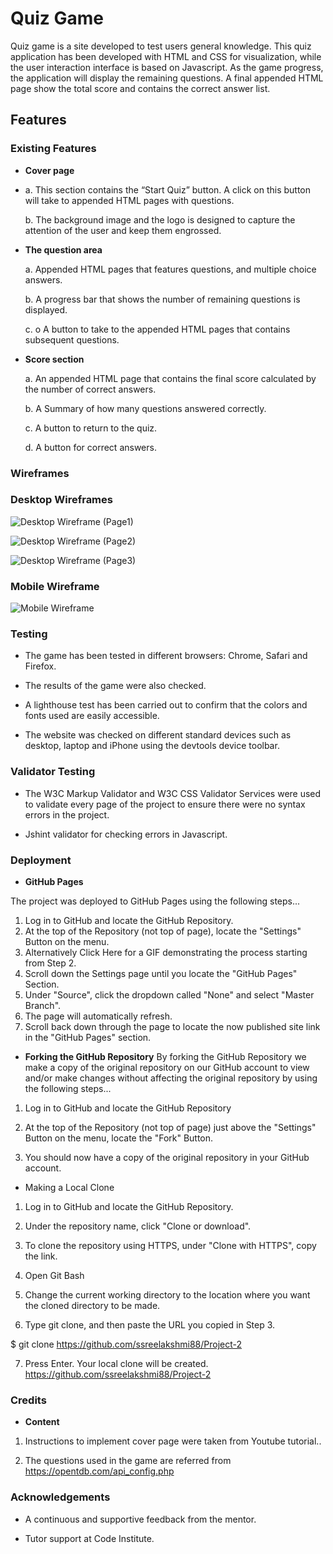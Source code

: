 # Quiz Game

Quiz game is a site developed to test users general knowledge. This quiz application has been developed with HTML and CSS for visualization, while the user interaction interface is based on Javascript. As the game progress, the application will display the remaining questions. A final appended HTML page show the total score and contains the correct answer list. 

## Features

### Existing Features

- **Cover page**
- 
   a. This section contains the “Start Quiz” button. A click on this button will take to appended HTML pages with questions.
   
   b. The background image and the logo is designed to capture the attention of the user and keep them engrossed.
   
- **The question area**

   a. Appended HTML pages that features questions, and multiple choice answers.
   
   b. A progress bar that shows the number of remaining questions is displayed.
   
   c. o	A button to take to the appended HTML pages that contains subsequent questions.
   
- **Score section**

  a. An appended HTML page that contains the final score calculated by the number of correct answers.
    
   b. A Summary of how many questions answered correctly.
   
   c. A button to return to the quiz.
   
   d. A button for correct answers.
   
###    Wireframes


###    Desktop Wireframes

  ![Desktop Wireframe (Page1)](https://user-images.githubusercontent.com/97182442/164991864-186595c0-ea81-4d60-8993-e1c12d5dfc49.png)
  
  
![Desktop Wireframe (Page2)](https://user-images.githubusercontent.com/97182442/164991895-9ba1cac7-ffba-4416-82ee-d8c8c1730386.png)


![Desktop Wireframe (Page3)](https://user-images.githubusercontent.com/97182442/164991898-614783dd-fd45-4c85-a290-5e3bcc6482ab.png)


###    Mobile Wireframe





![Mobile Wireframe](https://user-images.githubusercontent.com/97182442/164991909-233ae720-66dd-4553-a1f6-2987882aebf0.png)


###    Testing
- The game has been tested in different browsers: Chrome, Safari and Firefox.

- The results of the game were also checked.

- A lighthouse test has been carried out to confirm that the colors and fonts used are easily accessible.

- The website was checked on different standard devices such as desktop, laptop and iPhone using the devtools device toolbar.

###  Validator Testing   

- The W3C Markup Validator and W3C CSS Validator Services were used to validate every page of the project to ensure there were no syntax errors in the project.

- Jshint validator for checking errors in Javascript.

### Deployment

- **GitHub Pages**

The project was deployed to GitHub Pages using the following steps...

1. Log in to GitHub and locate the GitHub Repository.
2. At the top of the Repository (not top of page), locate the "Settings" Button on the menu.
3. Alternatively Click Here for a GIF demonstrating the process starting from Step 2.
4. Scroll down the Settings page until you locate the "GitHub Pages" Section.
5. Under "Source", click the dropdown called "None" and select "Master Branch".
6. The page will automatically refresh.
7. Scroll back down through the page to locate the now published site link in the "GitHub Pages" section.

- **Forking the GitHub Repository**
By forking the GitHub Repository we make a copy of the original repository on our GitHub account to view and/or make changes without affecting the original repository by using the following steps...

1. Log in to GitHub and locate the GitHub Repository

2. At the top of the Repository (not top of page) just above the "Settings" Button on the menu, locate the "Fork" Button.

3. You should now have a copy of the original repository in your GitHub account.

- Making a Local Clone

1. Log in to GitHub and locate the GitHub Repository.

2. Under the repository name, click "Clone or download".

3. To clone the repository using HTTPS, under "Clone with HTTPS", copy the link.

4. Open Git Bash

5. Change the current working directory to the location where you want the cloned directory to be made.

6. Type git clone, and then paste the URL you copied in Step 3.

$ git clone https://github.com/ssreelakshmi88/Project-2

7. Press Enter.  Your local clone will be created.
https://github.com/ssreelakshmi88/Project-2

### Credits

- **Content**
1. Instructions to implement cover page were taken from Youtube tutorial..

2. The questions used in the game are referred from https://opentdb.com/api_config.php

### Acknowledgements

- A continuous and supportive feedback from the mentor.

- Tutor support at Code Institute.








  
  
